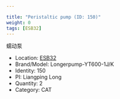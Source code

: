 ```yaml
---

title: "Peristaltic pump (ID: 150)"
weight: 0
tags: [ESB32]
---
```


蠕动泵

<!--more-->



- Location: [ESB32](../../tags/ESB32)
- Brand/Model: Longerpump-YT600-1J/K
- Identity: 150
- PI: Liangping Long
- Quantity: 2
- Category: CAT






